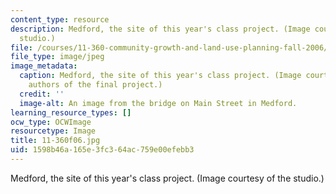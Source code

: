 ```yaml
---
content_type: resource
description: Medford, the site of this year's class project. (Image courtesy of the
  studio.)
file: /courses/11-360-community-growth-and-land-use-planning-fall-2006/1598b46a165e3fc364ac759e00efebb3_11-360f06.jpg
file_type: image/jpeg
image_metadata:
  caption: Medford, the site of this year's class project. (Image courtesy of the
    authors of the final project.)
  credit: ''
  image-alt: An image from the bridge on Main Street in Medford.
learning_resource_types: []
ocw_type: OCWImage
resourcetype: Image
title: 11-360f06.jpg
uid: 1598b46a-165e-3fc3-64ac-759e00efebb3
---
```

Medford, the site of this year's class project. (Image courtesy of the studio.)


